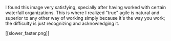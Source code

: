 I found this image very satisfying, specially after having worked with certain waterfall organizations. This is where I realized "true" agile is natural and superior to any other way of working simply because it's the way you work; the difficulty is just recognizing and acknowledging it.

[[slower_faster.png]]

